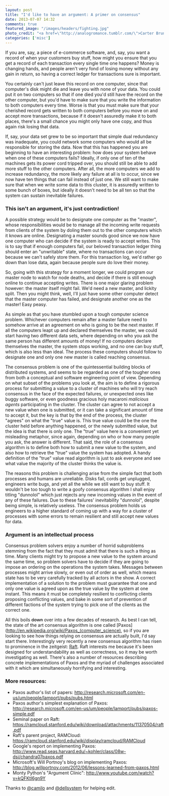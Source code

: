 ```yaml
---
layout: post
title: "I'd like to have an argument: A primer on consensus"
date: 2013-07-07 14:32
comments: true
featured_image: "/images/headers/fighting.jpg"
photo_credit: "<a href=\"http://analogromance.tumblr.com/\">Carter Brundage</a>"
categories: ['misc']
---
```


If you are, say, a piece of e-commerce software, and, say, you want a record of when your customers buy stuff, how might you ensure that you get a record of each transaction every single time one happens? Money is changing hands, and people aren't very fond of losing money without any gain in return, so having a correct ledger for transactions sure is important.

<!--more-->

You certainly can't just leave this record on one computer, since that computer's disk might die and leave you with none of your data. You could put it on two computers so that if one died you'd still have the record on the other computer, but you'd have to make sure that you write the information to both computers every time. Worse is that you must make sure that your cherished record gets written to both computers before you move on and accept more transactions, because if it doesn't assuredly make it to both places, there's a small chance you might only have one copy, and thus again risk losing that data.

If, say, your data set grew to be so important that simple dual redundancy was inadequate, you could network some computers who would all be responsible for storing the data. Now that this has happened you are beginning to have an interesting problem: how does your system behave when one of these computers fails? Ideally, if only one of ten of the machines gets its power cord tripped over, you should still be able to add more stuff to the other computers. After all, the more computers we add to increase redundancy, the more likely any failure at all is to occur, since we now have ten things that can fail instead of just one. We still want to make sure that when we write some data to this cluster, it is assuredly written to some bunch of boxes, but ideally it doesn't need to be all ten so that the system can sustain inevitable failures.

### This isn't an argument, it's just contradiction!

A possible strategy would be to designate one computer as the "master", whose responsibilities would be to manage all the incoming write requests from clients of the system by doling them out to the other computers which it knows are online. Designating a master sounds good since we now have one computer who can decide if the system is ready to accept writes. This is to say that if enough computers fail, our beloved transaction ledger thing should enter an "unwritable" state, where no transactions can occur because we can't safely store them. For this transaction log, we'd rather go down than lose data, again because people sure do love their money.

So, going with this strategy for a moment longer, we could program our master node to watch for node deaths, and decide if there is still enough online to continue accepting writes. There is one major glaring problem however: the master itself might fail. We'd need a new master, and lickity split. Then you might think, well, I'll just have some other computer detect that the master computer has failed, and designate another one as the master! Easy peasy.

As simple as that you have stumbled upon a tough computer science problem. Whichever computers remain after a master failure need to somehow arrive at an agreement on who is going to be the next master. If all the computers leapt up and declared themselves the master, we could start having two different data sets, where depending on who you ask the same person has different amounts of money! If no computers declare themselves the master, the system stops working, and no one can buy stuff, which is also less than ideal. The process these computers should follow to designate one and only one new master is called reaching consensus.

The consensus problem is one of the quintessential building blocks of distributed systems, and seems to be regarded as one of the tougher ones from both a conceptual and software engineering point of view. Depending on what subset of the problems you look at, the aim is to define a rigorous process for submitting a value to a cluster of machines who will try reach consensus in the face of the expected failures, or unexpected ones like buggy software, or even goodness gracious holy macaroni _malicious agents_ participating in the cluster. The cluster can agree to not accept a new value when one is submitted, or it can take a significant amount of time to accept it, but the key is that by the end of the process, the cluster "agrees" on what the "true" value is. This true value could be the one the cluster held before anything happened, or the newly submitted value, but the idea is that there is only one. The "true" value here is a convenient yet misleading metaphor, since again, depending on who or how many people you ask, the answer is different. That said, the role of a consensus algorithm is to define both how to submit a new value to the system, and also how to retrieve the "true" value the system has adopted. A handy definition of the "true" value read algorithm is just to ask everyone and see what value the majority of the cluster thinks the value is.

The reasons this problem is challenging arise from the simple fact that both processes and humans are unreliable. Disks fail, cords get unplugged, engineers write bugs, and yet all the while we still want to buy stuff. It wouldn't be too tough to write a goofy consensus algorithm I shall enjoy titling "dunnolol" which just rejects any new incoming values in the event of any of these failures. Due to these failures' inevitability "dunnolol", despite being simple, is relatively useless. The consensus problem holds us engineers to a higher standard of coming up with a way for a cluster of processes with some errors to remain resilient and still accept new values for data.

### Argument is an intellectual process

Consensus problem solvers enjoy a number of horrid subproblems stemming from the fact that they must admit that there is such a thing as time. Many clients might try to propose a new value to the system around the same time, so problem solvers have to decide if they are going to impose an ordering on the operations the system takes. Messages between processes might arrive slowly, or even out of order as well, which means state has to be very carefully tracked by all actors in the show. A correct implementation of a solution to the problem must guarantee that one and only one value is agreed upon as the true value by the system at one instant. This means it must be completely resilient to conflicting clients proposing conflicting values, and bake in some sort of prevention of different factions of the system trying to pick one of the clients as the correct one.

All this boils ~~down~~ over into a few decades of research. As best I can tell, the state of the art consensus algorithm is one called [Paxos](http://en.wikipedia.org/wiki/Paxos_(computer_science), so if you are looking to see how things relying on consensus are actually built, I'd say start there. Interestingly very recently a new consensus algorithm has risen to prominence in the zeitgeist: [Raft](https://ramcloud.stanford.edu/wiki/download/attachments/11370504/raft.pdf). Raft interests me because it's been designed for understandability as well as correctness, so it may be worth investigating as well. There's also a number of resources describing concrete implementations of Paxos and the myriad of challenges associated with it which are simultaneously horrifying and interesting.

### More resources:

 - Paxos author's list of papers: <http://research.microsoft.com/en-us/um/people/lamport/pubs/pubs.html>
 - Paxos author's simplest explanation of Paxos: <http://research.microsoft.com/en-us/um/people/lamport/pubs/paxos-simple.pdf>
 - Seminal paper on Raft: <https://ramcloud.stanford.edu/wiki/download/attachments/11370504/raft.pdf>
 - Raft's parent project, RAMCloud: <https://ramcloud.stanford.edu/wiki/display/ramcloud/RAMCloud>
 - Google's report on implementing Paxos: <http://www.read.seas.harvard.edu/~kohler/class/08w-dsi/chandra07paxos.pdf>
 - Microsoft's Will Portnoy's blog on implementing Paxos: <http://blog.willportnoy.com/2012/06/lessons-learned-from-paxos.html>
 - Monty Python's "Argument Clinic": <http://www.youtube.com/watch?v=kQFKtI6gn9Y>

 Thanks to [@camilo](https://twitter.com/camilolopez) and [@dellsystem](https://twitter.com/dellsystem) for helping edit.
